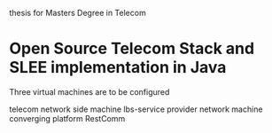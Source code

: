  thesis for Masters Degree in Telecom
# Open Source Telecom Stack and SLEE implementation in Java

 Three virtual machines are to be configured

 telecom network side machine
 lbs-service provider network machine
 converging platform RestComm
 

